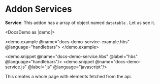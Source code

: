 # Addon Services


**Service**: This addon has a array of object named `datatable` . Let us see it.
   
<DocsDemo as |demo|>

<demo.example @name="docs-demo-service-example.hbs" @language="handlebars">
 <Addonservices />
</demo.example>

  <demo.snippet @name="docs-demo-service.hbs" @label="hbs" @language="handlebars"/>
  <demo.snippet @name="docs-demo-service.js" @label="js" @language="javascript"/>
</DocsDemo>

   This creates a whole page with elements fetched from the api.

